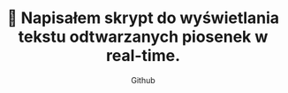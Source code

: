 ---
title: "🎵 Napisałem skrypt do wyświetlania tekstu odtwarzanych piosenek w real-time."
subtitle: "Github"
github: "https://github.com/asdfMaciej/winamp-tekstowo"
weight: 13
---